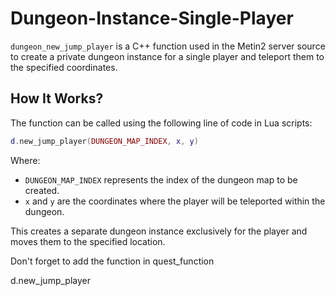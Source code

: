 # Dungeon-Instance-Single-Player

`dungeon_new_jump_player` is a C++ function used in the Metin2 server source to create a private dungeon instance for a single player and teleport them to the specified coordinates.

## How It Works?
The function can be called using the following line of code in Lua scripts:
```lua
d.new_jump_player(DUNGEON_MAP_INDEX, x, y)
```
Where:
- `DUNGEON_MAP_INDEX` represents the index of the dungeon map to be created.
- `x` and `y` are the coordinates where the player will be teleported within the dungeon.

This creates a separate dungeon instance exclusively for the player and moves them to the specified location.

Don't forget to add the function in quest_function

d.new_jump_player



